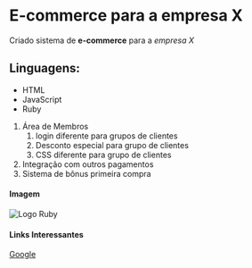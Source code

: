 # E-commerce para a empresa X
Criado sistema de **e-commerce** para a _empresa X_

## Linguagens:
* HTML
* JavaScript
* Ruby

1. Área de Membros
    1. login diferente para grupos de clientes
    2. Desconto especial para grupo de clientes
    3. CSS diferente para grupo de clientes
2. Integração com outros pagamentos
3. Sistema de bônus primeira compra

#### Imagem

![Logo Ruby](https://upload.wikimedia.org/wikipedia/commons/thumb/7/73/Ruby_logo.svg/1024px-Ruby_logo.svg.png)

#### Links Interessantes

[Google](https://www.google.com/)

